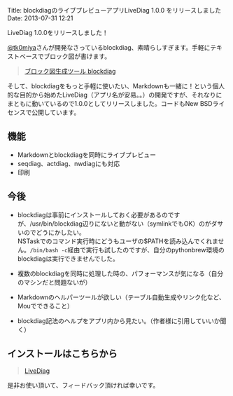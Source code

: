 Title: blockdiagのライブプレビューアプリLiveDiag 1.0.0 をリリースしました
Date: 2013-07-31 12:21

LiveDiag 1.0.0をリリースしました！

[@tk0miya](http://twitter.com/tk0miya)さんが開発なさっているblockdiag、素晴らしすぎます。手軽にテキストベースでブロック図が書けます。

> [ブロック図生成ツール blockdiag](http://blockdiag.com/)

そして、blockdiagをもっと手軽に使いたい、Markdownも一緒に！という個人的な目的から始めたLiveDiag（アプリ名が安易。。）の開発ですが、それなりにまともに動いているので1.0.0としてリリースしました。コードもNew BSDライセンスで公開しています。

## 機能
- Markdownとblockdiagを同時にライブプレビュー
- seqdiag、actdiag、nwdiagにも対応
- 印刷

## 今後
- blockdiagは事前にインストールしておく必要があるのですが、/usr/bin/blockdiag辺りにないと動がない（symlinkでもOK）のがダサいのでどうにかしたい。  
NSTaskでのコマンド実行時にどうもユーザの$PATHを読み込んでくれません。`/bin/bash -c`経由で実行も試したのですが、自分のpythonbrew環境のblockdiagは実行できませんでした。

- 複数のblockdiagを同時に処理した時の、パフォーマンスが気になる（自分のマシンだと問題ないが）

- Markdownのヘルパーツールが欲しい（テーブル自動生成やリンク化など、Mouでできること）

- blockdiag記法のヘルプをアプリ内から見たい。（作者様に引用していいか聞く）

## インストールはこちらから

> [LiveDiag](http://dataich.github.io/LiveDiag/)

是非お使い頂いて、フィードバック頂ければ幸いです。